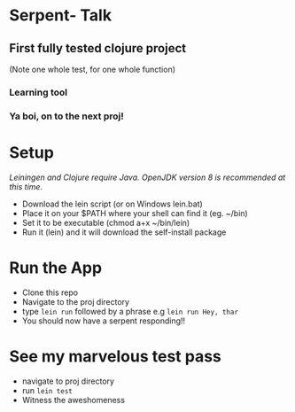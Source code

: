 # Serpent- Talk

## First fully tested clojure project
(Note one whole test, for one whole function)

### Learning tool

### Ya boi, on to the next proj!

# Setup
*Leiningen and Clojure require Java. OpenJDK version 8 is recommended at this time.*

* Download the lein script (or on Windows lein.bat)
* Place it on your $PATH where your shell can find it (eg. ~/bin)
* Set it to be executable (chmod a+x ~/bin/lein)
* Run it (lein) and it will download the self-install package

# Run the App
* Clone this repo
* Navigate to the proj directory
* type `lein run` followed by a phrase e.g `lein run Hey, thar`
* You should now have a serpent responding!!

# See my marvelous test pass
* navigate to proj directory
* run `lein test`
* Witness the aweshomeness
